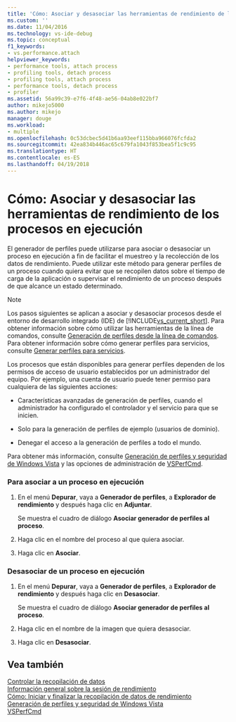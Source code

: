 ```yaml
---
title: 'Cómo: Asociar y desasociar las herramientas de rendimiento de los procesos en ejecución | Microsoft Docs'
ms.custom: ''
ms.date: 11/04/2016
ms.technology: vs-ide-debug
ms.topic: conceptual
f1_keywords:
- vs.performance.attach
helpviewer_keywords:
- performance tools, attach process
- profiling tools, detach process
- profiling tools, attach process
- performance tools, detach process
- profiler
ms.assetid: 56a99c39-e7f6-4f48-ae56-04ab8e022bf7
author: mikejo5000
ms.author: mikejo
manager: douge
ms.workload:
- multiple
ms.openlocfilehash: 0c53dcbec5d41b6aa93eef115bba966076fcfda2
ms.sourcegitcommit: 42ea834b446ac65c679fa1043f853bea5f1c9c95
ms.translationtype: HT
ms.contentlocale: es-ES
ms.lasthandoff: 04/19/2018
---
```

# <a name="how-to-attach-and-detach-performance-tools-to-running-processes"></a>Cómo: Asociar y desasociar las herramientas de rendimiento de los procesos en ejecución
El generador de perfiles puede utilizarse para asociar o desasociar un proceso en ejecución a fin de facilitar el muestreo y la recolección de los datos de rendimiento. Puede utilizar este método para generar perfiles de un proceso cuando quiera evitar que se recopilen datos sobre el tiempo de carga de la aplicación o supervisar el rendimiento de un proceso después de que alcance un estado determinado.  
  
> [!NOTE]
>  Los pasos siguientes se aplican a asociar y desasociar procesos desde el entorno de desarrollo integrado (IDE) de [!INCLUDE[vs_current_short](../code-quality/includes/vs_current_short_md.md)]. Para obtener información sobre cómo utilizar las herramientas de la línea de comandos, consulte [Generación de perfiles desde la línea de comandos](../profiling/using-the-profiling-tools-from-the-command-line.md). Para obtener información sobre cómo generar perfiles para servicios, consulte [Generar perfiles para servicios](../profiling/command-line-profiling-of-services.md).  
  
 Los procesos que están disponibles para generar perfiles dependen de los permisos de acceso de usuario establecidos por un administrador del equipo. Por ejemplo, una cuenta de usuario puede tener permiso para cualquiera de las siguientes acciones:  
  
-   Características avanzadas de generación de perfiles, cuando el administrador ha configurado el controlador y el servicio para que se inicien.  
  
-   Solo para la generación de perfiles de ejemplo (usuarios de dominio).  
  
-   Denegar el acceso a la generación de perfiles a todo el mundo.  
  
 Para obtener más información, consulte [Generación de perfiles y seguridad de Windows Vista](../profiling/profiling-and-windows-vista-security.md) y las opciones de administración de [VSPerfCmd](../profiling/vsperfcmd.md).  
  
### <a name="to-attach-to-a-running-process"></a>Para asociar a un proceso en ejecución  
  
1.  En el menú **Depurar**, vaya a **Generador de perfiles**, a **Explorador de rendimiento** y después haga clic en **Adjuntar**.    
  
     Se muestra el cuadro de diálogo **Asociar generador de perfiles al proceso**.  
  
2.  Haga clic en el nombre del proceso al que quiera asociar.  
  
3.  Haga clic en **Asociar**.  
  
### <a name="to-detach-from-a-running-process"></a>Desasociar de un proceso en ejecución  
  
1.  En el menú **Depurar**, vaya a **Generador de perfiles**, a **Explorador de rendimiento** y después haga clic en **Desasociar**. 
  
     Se muestra el cuadro de diálogo **Asociar generador de perfiles al proceso**.  
  
2.  Haga clic en el nombre de la imagen que quiera desasociar.  
  
3.  Haga clic en **Desasociar**.  
  
## <a name="see-also"></a>Vea también  
 [Controlar la recopilación de datos](../profiling/controlling-data-collection.md)   
 [Información general sobre la sesión de rendimiento](../profiling/performance-session-overview.md)   
 [Cómo: Iniciar y finalizar la recopilación de datos de rendimiento](../profiling/how-to-start-and-end-performance-data-collection.md)   
 [Generación de perfiles y seguridad de Windows Vista](../profiling/profiling-and-windows-vista-security.md)   
 [VSPerfCmd](../profiling/vsperfcmd.md)